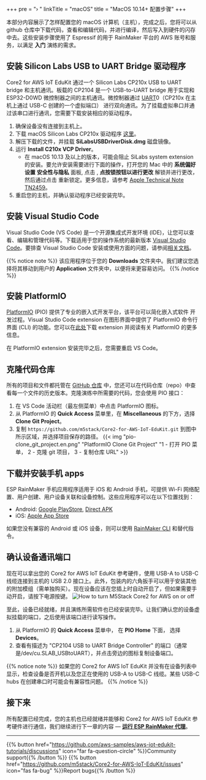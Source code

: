 +++
pre = "› "
linkTitle = "macOS"
title = "MacOS 10.14+ 配置步骤"
+++

本部分内容展示了怎样配置您的 macOS 计算机（主机），完成之后，您将可以从 github 仓库中下载代码，查看和编辑代码，并进行编译，然后写入到硬件的闪存中去。这些安装步骤使用了 Espressif 的用于 RainMaker 平台的 AWS 账号和服务，以满足 **入门** 演练的需求。

## 安装 Silicon Labs USB to UART Bridge 驱动程序
Core2 for AWS IoT EduKit 通过一个 Silicon Labs CP210x USB to UART bridge 和主机通讯。板载的 CP2104 是一个 USB-to-UART bridge 用于实现和 ESP32-D0WD 微控制器之间的主机通讯。微控制器通过 [UART](https://docs.espressif.com/projects/esp-idf/en/latest/esp32/api-reference/peripherals/uart.html)0（CP210x 在主机上通过 USB-C 创建的一个虚拟端口） 进行双向通讯。为了挂载虚拟串口并通过该串口进行通讯，您需要下载安装相应的驱动程序。

1) 确保设备没有连接到主机上。
2) 下载 macOS Silicon Labs CP210x 驱动程序 [这里](https://www.silabs.com/documents/public/software/Mac_OSX_VCP_Driver.zip)。
3) 解压下载的文件，并挂载 **SiLabsUSBDriverDisk.dmg** 磁盘镜像。
4) 运行 **Install C210x VCP Driver**。
   - 在 macOS 10.13 及以上的版本，可能会阻止 SiLabs system extension 的安装。要允许安装需要进行下面的操作，打开您的 Mac 中的 **系统偏好设置** <i class="fas fa-arrow-right"></i> **安全性与隐私** 面板, 点击 <i class="fas fa-lock"></i>, **点按锁按钮以进行更改** 解锁并进行更改，然后通过点击 <i class="fas fa-lock-open"></i>重新锁定。更多信息，请参考 [Apple Technical Note TN2459](https://developer.apple.com/library/archive/technotes/tn2459/_index.html)。
5) 重启您的主机，并确认驱动程序已经安装完毕。

## 安装 Visual Studio Code
Visual Studio Code (VS Code) 是一个开源集成式开发环境 (IDE)，让您可以查看、编辑和管理代码等。下载适用于您的操作系统的最新版本 [Visual Studio Code](https://code.visualstudio.com/)。要排查 Visual Studio Code 安装或使用方面的问题，请参阅[相关文档](https://code.visualstudio.com/docs/setup/setup-overview)。

{{% notice note %}}
该应用程序位于您的 **Downloads** 文件夹中。我们建议您选择将其移动到用户的 **Application** 文件夹中，以便将来更容易访问。
{{% /notice %}}

## 安装 PlatformIO
[PlatformIO](https://marketplace.visualstudio.com/items?itemName=platformio.platformio-ide) (PIO)  提供了专业的嵌入式开发平台，该平台可以简化嵌入式软件
开发过程。Visual Studio Code extension 在图形界面中提供了 PlatformIO 命令行界面 (CLI) 的功能。您可以在[此处](https://platformio.org/install/ide?install=vscode)下载 extension 并阅读有关 PlatformIO 的更多信息。

在 PlatformIO extension 安装完毕之后，您需要重启 VS Code。

## 克隆代码仓库
所有的项目和文件都托管在 [GitHub 仓库](https://docs.github.com/en/github/creating-cloning-and-archiving-repositories/about-repositories) 中，您还可以在代码仓库（repo）中查看每一个文件的历史版本。克隆演练中所需要的代码，您会使用 PIO 接口：
1) 在 VS Code 活动栏（最左侧菜单）中点击 PlatformIO 图标。
2) 从 PlatformIO 的 **Quick Access** 菜单里，在 **Miscellaneous** 的下方，选择 **Clone Git Project**。
3) 复制 `https://github.com/m5stack/Core2-for-AWS-IoT-EduKit.git` 到图中所示区域，并选择项目保存的路径。
{{< img "pio-clone_git_project.en.png" "PlatformIO Clone Git Project" "1 - 打开 PIO 菜单， 2 - 克隆 git 项目， 3 - 复制仓库 URL" >}}

## 下载并安装手机 apps
ESP RainMaker 手机应用程序适用于 iOS 和 Android 手机，可提供 Wi-Fi 网络配置、用户创建、用户设备关联和设备控制。这些应用程序可以在以下位置找到：
* Android: [Google PlayStore](https://play.google.com/store/apps/details?id=com.espressif.rainmaker), [Direct APK](https://github.com/espressif/esp-rainmaker-android/releases)
* iOS: [Apple App Store](https://apps.apple.com/app/esp-rainmaker/id1497491540)

如果您没有兼容的 Android 或 iOS 设备，则可以使用 [RainMaker CLI](https://rainmaker.espressif.com/docs/cli-setup.html) 和替代指令。

## 确认设备通讯端口
现在可以拿出您的 Core2 for AWS IoT EduKit 参考硬件，使用 USB-A to USB-C 线缆连接到主机的 USB 2.0 接口上。此外，包装内的六角扳手可以用于安装其他的附加模组（需单独购买）。现在设备应该在您插上时自动开启了，但如果需要手动开启，请按下电源按键。
![How to turn M5Stack Core2 for AWS on or off](macos/core2foraws_power_on_off.jpg?width=500px&classes=shadow)

至此，设备已经就绪，并且演练所需软件也已经安装完毕。让我们确认您的设备虚拟挂载的端口，之后使用该端口进行读写操作。
1) 从 PlatformIO 的 **Quick Access** 菜单中， 在 **PIO Home** 下面， 选择 **Devices**。
2) 查看有描述为 "CP2104 USB to UART Bridge Controller" 的端口（通常是/dev/cu.SLAB_USBtoUART），并点击旁边的图标复制设备端口。

{{% notice note %}}
如果您的 Core2 for AWS IoT EduKit 并没有在设备列表中显示，检查设备是否开机以及您正在使用的 USB-A to USB-C 线缆。某些 USB-C hubs 在创建串口时可能会有兼容性问题。
{{% /notice %}}

## 接下来
所有配置已经完成，您的主机也已经就绪并能够和 Core2 for AWS IoT EduKit 参考硬件进行通信，我们继续进行下一章的内容 — [**运行 ESP RainMaker 代理**](/cn/getting-started/run-rainmaker.html)。

---
{{% button href="https://github.com/aws-samples/aws-iot-edukit-tutorials/discussions" icon="far fa-question-circle" %}}Community support{{% /button %}} {{% button href="https://github.com/m5stack/Core2-for-AWS-IoT-EduKit/issues" icon="fas fa-bug" %}}Report bugs{{% /button %}}
